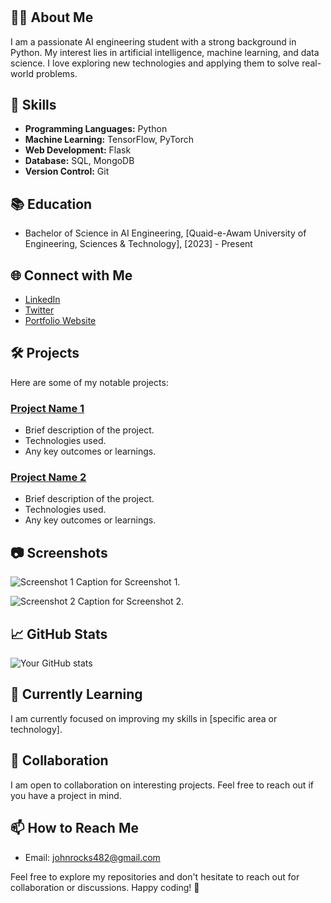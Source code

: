 # <Muhammad Ahsan>

## 👨‍💻 About Me
I am a passionate AI engineering student with a strong background in Python. My interest lies in artificial intelligence, machine learning, and data science. I love exploring new technologies and applying them to solve real-world problems.


## 🚀 Skills
- **Programming Languages:** Python
- **Machine Learning:** TensorFlow, PyTorch
- **Web Development:** Flask
- **Database:** SQL, MongoDB
- **Version Control:** Git

## 📚 Education
- Bachelor of Science in AI Engineering, [Quaid-e-Awam University of Engineering, Sciences & Technology], [2023] - Present

## 🌐 Connect with Me
- [LinkedIn](https://www.linkedin.com/in/ahsanarain777/)
- [Twitter](https://twitter.com/AhsanAr92118605)
- [Portfolio Website](https://www.yourwebsite.com)

## 🛠️ Projects
Here are some of my notable projects:

### [Project Name 1](link-to-project-1)
- Brief description of the project.
- Technologies used.
- Any key outcomes or learnings.

### [Project Name 2](link-to-project-2)
- Brief description of the project.
- Technologies used.
- Any key outcomes or learnings.

## 📷 Screenshots
![Screenshot 1](url-to-screenshot-1)
Caption for Screenshot 1.

![Screenshot 2](url-to-screenshot-2)
Caption for Screenshot 2.

## 📈 GitHub Stats
![Your GitHub stats](https://github-readme-stats.vercel.app/api?username=yourusername&show_icons=true&theme=radical)

## 🌱 Currently Learning
I am currently focused on improving my skills in [specific area or technology].

## 🤝 Collaboration
I am open to collaboration on interesting projects. Feel free to reach out if you have a project in mind.

## 📫 How to Reach Me
- Email: johnrocks482@gmail.com


Feel free to explore my repositories and don't hesitate to reach out for collaboration or discussions. Happy coding! 🚀
